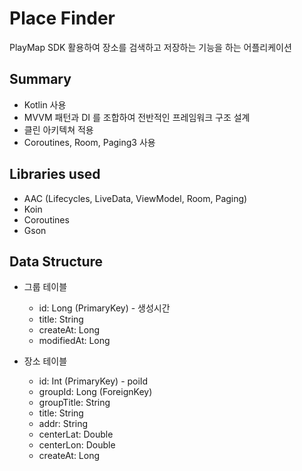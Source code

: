 # Place Finder
PlayMap SDK 활용하여 장소를 검색하고 저장하는 기능을 하는 어플리케이션

## Summary
- Kotlin 사용
- MVVM 패턴과 DI 를 조합하여 전반적인 프레임워크 구조 설계
- 클린 아키텍쳐 적용 
- Coroutines, Room, Paging3 사용

## Libraries used
- AAC (Lifecycles, LiveData, ViewModel, Room, Paging)
- Koin
- Coroutines
- Gson

## Data Structure
- 그룹 테이블
    - id: Long (PrimaryKey) - 생성시간
    - title: String
    - createAt: Long
    - modifiedAt: Long
    
- 장소 테이블
    - id: Int (PrimaryKey) - poiId
    - groupId: Long (ForeignKey)
    - groupTitle: String
    - title: String
    - addr: String
    - centerLat: Double
    - centerLon: Double
    - createAt: Long
